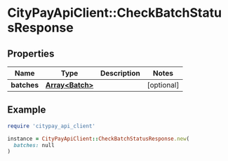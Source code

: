 # CityPayApiClient::CheckBatchStatusResponse

## Properties

| Name | Type | Description | Notes |
| ---- | ---- | ----------- | ----- |
| **batches** | [**Array&lt;Batch&gt;**](Batch.md) |  | [optional] |

## Example

```ruby
require 'citypay_api_client'

instance = CityPayApiClient::CheckBatchStatusResponse.new(
  batches: null
)
```

